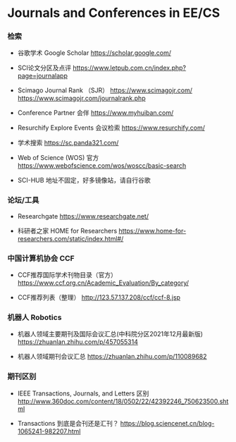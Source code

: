 # Journals and Conferences in EE/CS


### 检索

* 谷歌学术 Google Scholar
https://scholar.google.com/

* SCI论文分区及点评
https://www.letpub.com.cn/index.php?page=journalapp

* Scimago Journal Rank （SJR）
https://www.scimagojr.com/
https://www.scimagojr.com/journalrank.php
 
* Conference Partner 会伴
https://www.myhuiban.com/

* Resurchify Explore Events 会议检索
https://www.resurchify.com/

* 学术搜索
https://sc.panda321.com/

* Web of Science (WOS) 官方
https://www.webofscience.com/wos/woscc/basic-search

* SCI-HUB
地址不固定，好多镜像站，请自行谷歌

### 论坛/工具

* Researchgate
https://www.researchgate.net/

* 科研者之家 HOME for Researchers
https://www.home-for-researchers.com/static/index.html#/


### 中国计算机协会 CCF

* CCF推荐国际学术刊物目录（官方）
https://www.ccf.org.cn/Academic_Evaluation/By_category/

* CCF推荐列表（整理）
http://123.57.137.208/ccf/ccf-8.jsp


### 机器人 Robotics

* 机器人领域主要期刊及国际会议汇总(中科院分区2021年12月最新版)
https://zhuanlan.zhihu.com/p/457055314

* 机器人领域期刊会议汇总
https://zhuanlan.zhihu.com/p/110089682


### 期刊区别

* IEEE Transactions, Journals, and Letters 区别
http://www.360doc.com/content/18/0502/22/42392246_750623500.shtml

* Transactions 到底是会刊还是汇刊？
https://blog.sciencenet.cn/blog-1065241-982207.html
